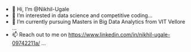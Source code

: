 - 👋 Hi, I’m @Nikhil-Ugale
- 👀 I’m interested in data science and competitive coding...
- 🌱 I’m currently pursuing Masters in Big Data Analytics from VIT Vellore ...
- 📫 Reach out to me on https://www.linkedin.com/in/nikhil-ugale-09742211a/ ...

<!---
Nikhil-Ugale/Nikhil-Ugale is a ✨ special ✨ repository because its `README.md` (this file) appears on your GitHub profile.
You can click the Preview link to take a look at your changes.
--->
